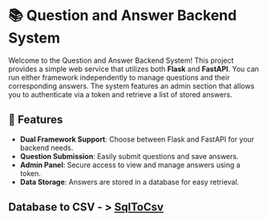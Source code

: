 # 📚 Question and Answer Backend System

Welcome to the Question and Answer Backend System! This project provides a simple web service that utilizes both **Flask** and **FastAPI**. You can run either framework independently to manage questions and their corresponding answers. The system features an admin section that allows you to authenticate via a token and retrieve a list of stored answers.

## 🚀 Features

- **Dual Framework Support**: Choose between Flask and FastAPI for your backend needs.
- **Question Submission**: Easily submit questions and save answers.
- **Admin Panel**: Secure access to view and manage answers using a token.
- **Data Storage**: Answers are stored in a database for easy retrieval.

## Database to CSV - > [SqlToCsv](https://github.com/arbabpouri/SqlToCsv)
   
